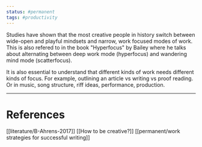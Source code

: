 ```yaml
---
status: #permanent
tags: #productivity  
---
```


Studies have shown that the most creative people in history switch between wide-open and playful mindsets and narrow, work focused modes of work. This is also refered to in the book "Hyperfocus" by Bailey where he talks about alternating between deep work mode (hyperfocus) and wandering mind mode (scatterfocus).

It is also essential to understand that different kinds of work needs different kinds of focus. For example, outlining an article vs writing vs proof reading. Or in music, song structure, riff ideas, performance, production.

---
# References

[[literature/B-Ahrens-2017]]
[[How to be creative?]]
[[permanent/work strategies for successful writing]]
